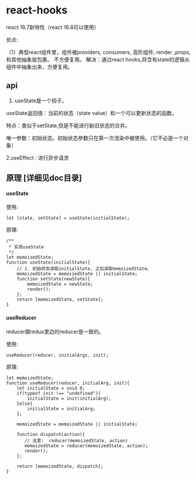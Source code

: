 # react-hooks

react 16.7新特性（react 16.8可以使用）

优点:

（1）典型react组件里，组件被providers, consumers, 高阶组件, render ,props, 和其他抽象层包裹。  不方便复用。 解决：通过react hooks,将含有state的逻辑从组件中抽象出来，方便复用。

## api

1. useState是一个钩子。

useState返回值：当前的状态（state value）和一个可以更新状态的函数。

特点：类似于setState,但是不能进行新旧状态的合并。

唯一参数：初始状态。初始状态参数只在第一次渲染中被使用。（它不必是一个对象）

2.useEffect : 进行异步请求

## 原理 [详细见doc目录]

#### useState

使用:

```
let [state, setState] = useState(initialState);
```

原理:

```
/**
 * 实现useState
 */
let memoizedState;
function useState(initialState){
    // 1. 初始状态读取initialState, 之后读取memoizedState。
    memoizedState = memoizedState || initialState;
    function setState(newState){
        memoizedState = newState;
        render();
    };
    return [memoizedState, setState];
}
```

#### useReducer

reducer跟redux里边的reducer是一致的。

使用:

```
useReducer(reducer, initialArgs, init);
```

原理:

```
let memoizedState;
function useReducer(reducer, initialArg, init){
    let initialState = void 0;
    if(typeof init !== "undefined"){
        initialState = init(initialArg);
    }else{
        initialState = initialArg;
    };
    
    memoizedState = memoizedState || initialState;

    function dispatch(action){
       // 注意:  reducer(memoizedState, action)   
       memoizedState = reducer(memoizedState, action);
       render();
    };

    return [memoizedState, dispatch];
}
```